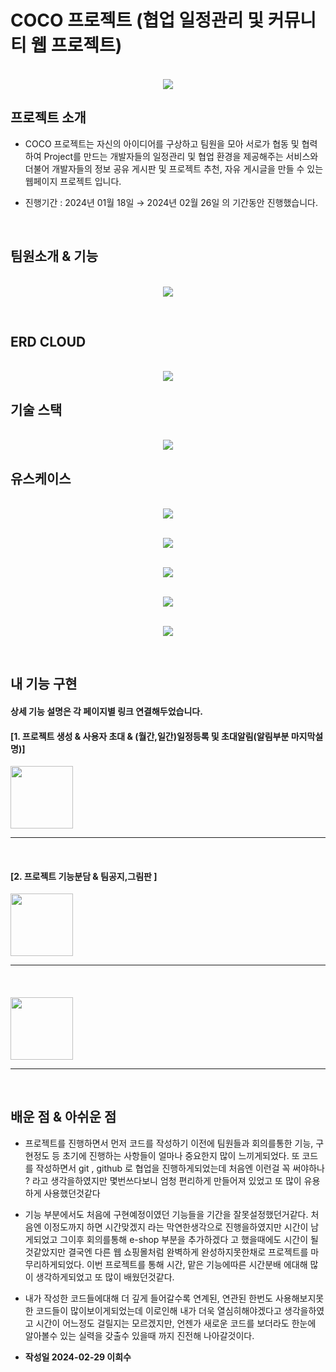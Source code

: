 # COCO 프로젝트 (협업 일정관리 및 커뮤니티 웹 프로젝트)

<p align="center">
  <br>
  <img src="./images/메인.jpg">
  <br>
</p>

## 프로젝트 소개

- COCO 프로젝트는 자신의 아이디어를 구상하고 팀원을 모아 서로가 협동 및 협력하여 Project를 만드는
  개발자들의 일정관리 및 협업 환경을 제공해주는 서비스와 더불어 개발자들의 정보 공유 게시판 및 프로젝트 추천, 자유 게시글을 만들 수 있는 웹페이지 프로젝트 입니다.


  
- 진행기간 : 2024년 01월 18일 → 2024년 02월 26일 의 기간동안 진행했습니다.

<br>

## 팀원소개 & 기능
<p align="center">
  <br>
  <img src="./images/팀원기능.jpg">
  <br>
</p>

<br>


## ERD CLOUD
<p align="center">
  <br>
  <img src="./images/ERD.jpg">
  <br>
</p>

## 기술 스택

<p align="center">
  <br>
  <img src="./images/기술스택.jpg">
  <br>
</p>

## 유스케이스
<p align="center">
  <br>
  <img src="./images/유스케이스1.jpg">
  <br>
</p>
<p align="center">
  <br>
  <img src="./images/유스케이스2.jpg">
  <br>
</p>
<p align="center">
  <br>
  <img src="./images/유스케이스3.jpg">
  <br>
</p>
<p align="center">
  <br>
  <img src="./images/유스케이스4.jpg">
  <br>
</p>
<p align="center">
  <br>
  <img src="./images/유스케이스5.jpg">
  <br>
</p>

<br>


## 내 기능 구현
#### 상세 기능 설명은 각 페이지별 링크 연결해두었습니다.
####  [1. 프로젝트 생성 & 사용자 초대 & (월간,일간)일정등록 및 초대알림(알림부분 마지막설명)]

<img width="100px;" src=""> 

<hr>

<br>

#### [2. 프로젝트 기능분담 & 팀공지,그림판 ]
<img width="100px;" src=""> 

<hr>

<br>

#### 
<img width="100px;" src=""> 

<hr>

<br>



## 배운 점 & 아쉬운 점

<p align="justify">
  
-  프로젝트를 진행하면서 먼저 코드를 작성하기 이전에 팀원들과 회의를통한 기능, 구현정도 등 초기에 진행하는 사항들이 얼마나 중요한지 많이 느끼게되었다.  또 코드를 작성하면서 git , github 로 협업을 진행하게되었는데 처음엔 이런걸 꼭 써야하나 ? 라고 생각을하였지만 몇번쓰다보니 엄청 편리하게 만들어져 있었고 또 많이 유용하게 사용했던것같다
  
- 기능 부분에서도 처음에 구현예정이였던 기능들을 기간을 잘못설정했던거같다. 처음엔 이정도까지 하면 시간맞겠지 라는 막연한생각으로 진행을하였지만 시간이 남게되었고 그이후 회의를통해 e-shop 부분을 추가하겠다 고 했을때에도 시간이 될것같았지만 결국엔 다른 웹 쇼핑몰처럼 완벽하게 완성하지못한채로 프로젝트를 마무리하게되었다.   이번 프로젝트를 통해 시간, 맡은 기능에따른 시간분배 에대해 많이 생각하게되었고 또 많이 배웠던것같다.

- 내가 작성한 코드들에대해 더 깊게 들어갈수록 연계된, 연관된 한번도 사용해보지못한 코드들이 많이보이게되었는데 이로인해 내가 더욱 열심히해야겠다고 생각을하였고 시간이 어느정도 걸릴지는 모르겠지만, 언젠가 새로운 코드를 보더라도 한눈에 알아볼수 있는 실력을 갖출수 있을때 까지 진전해 나아갈것이다.

- <strong>작성일 2024-02-29 이희수</strong> 

</p>

<br>
